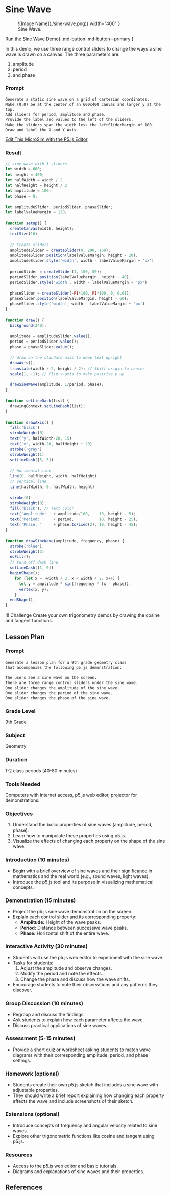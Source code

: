 # Sine Wave

<figure markdown>
   ![Image Name](./sine-wave.png){ width="400" }
   <figcaption>Sine Wave.</figcaption>
</figure>

[Run the Sine Wave Demo](./sine-wave.html){ .md-button .md-button--primary }

In this demo, we use three range control sliders to change 
the ways a sine wave is drawn on a canvas.
The three parameters are:

1. amplitude
2. period
3. and phase

### Prompt

```linenums="0"
Generate a static sine wave on a grid of cartesian coordinates. 
Make (0,0) be at the center of an 600x400 canvas and larger y at the top.  
Add sliders for period, amplitude and phase.
Provide the label and values to the left of the sliders.
Make the sliders span the width less the leftSliderMargin of 100.
Draw and label the X and Y Axis.
```

[Edit This MicroSim with the P5.js Editor](https://editor.p5js.org/dmccreary/sketches/f7E377T03)

### Result

```js
// sine wave with 3 sliders
let width = 600;
let height = 400;
let halfWidth = width / 2
let halfHeight = height / 2
let amplitude = 100;
let phase = 0;

let amplitudeSlider, periodSlider, phaseSlider;
let labelValueMargin = 120;

function setup() {
  createCanvas(width, height);
  textSize(16)
  
  // Create sliders
  amplitudeSlider = createSlider(0, 200, 100);
  amplitudeSlider.position(labelValueMargin, height - 20);
  amplitudeSlider.style('width', width - labelValueMargin + 'px')
  
  periodSlider = createSlider(1, 100, 50);
  periodSlider.position(labelValueMargin, height - 40);
  periodSlider.style('width', width - labelValueMargin + 'px')
  
  phaseSlider = createSlider(-PI*100, PI*100, 0, 0.01);
  phaseSlider.position(labelValueMargin, height - 60);
  phaseSlider.style('width', width - labelValueMargin + 'px')
}

function draw() {
  background(240);
  
  amplitude = amplitudeSlider.value();
  period = periodSlider.value();
  phase = phaseSlider.value();
  
  // draw on the standard axis to keep text upright
  drawAxis();
  translate(width / 2, height / 2); // Shift origin to center
  scale(1, -1); // Flip y-axis to make positive y up
  
  drawSineWave(amplitude, 1/period, phase);
}

function setLineDash(list) {
  drawingContext.setLineDash(list);
}

function drawAxis() {
  fill('black')
  strokeWeight(0)
  text('y', halfWidth-20, 15)
  text('x', width-20, halfHeight + 20)
  stroke('gray')
  strokeWeight(1)
  setLineDash([5, 5])
  
  // horizontal line
  line(0, halfHeight, width, halfHeight)
  // vertical line
  line(halfWidth, 0, halfWidth, height)
  
  stroke(0)
  strokeWeight(0);
  fill('black'); // Text color
  text('Amplitude: ' + amplitude/100,    10, height - 5);
  text('Period: '    + period,           10, height - 25);
  text('Phase: '     + phase.toFixed(2), 10, height - 45);
}

function drawSineWave(amplitude, frequency, phase) {
  stroke('blue');
  strokeWeight(3)
  noFill();
  // turn off dash line
  setLineDash([1, 0])
  beginShape();
    for (let x = -width / 2; x < width / 2; x++) {
      let y = amplitude * sin(frequency * (x - phase));
      vertex(x, y);
    }
  endShape();
}
```

!!! Challenge
    Create your own trigonometry demos by drawing
    the cosine and tangent functions.

## Lesson Plan

### Prompt

```linenums="0"
Generate a lesson plan for a 9th grade geometry class 
that accompanies the following p5.js demonstration:

The users see a sine wave on the screen.
There are three range control sliders under the sine wave.
One slider changes the amplitude of the sine wave.
One slider changes the period of the sine wave.
One slider changes the phase of the sine wave.
```

### Grade Level
9th Grade  

### Subject
Geometry  

### Duration
1-2 class periods (40-80 minutes)  

### Tools Needed
Computers with internet access, p5.js web editor, projector for demonstrations.

### Objectives
1. Understand the basic properties of sine waves (amplitude, period, phase).
2. Learn how to manipulate these properties using p5.js.
3. Visualize the effects of changing each property on the shape of the sine wave.

### Introduction (10 minutes)
- Begin with a brief overview of sine waves and their significance in mathematics and the real world (e.g., sound waves, light waves).
- Introduce the p5.js tool and its purpose in visualizing mathematical concepts.

### Demonstration (15 minutes)
- Project the p5.js sine wave demonstration on the screen.
- Explain each control slider and its corresponding property:
  - **Amplitude:** Height of the wave peaks.
  - **Period:** Distance between successive wave peaks.
  - **Phase:** Horizontal shift of the entire wave.

### Interactive Activity (30 minutes)
- Students will use the p5.js web editor to experiment with the sine wave.
- Tasks for students:
  1. Adjust the amplitude and observe changes.
  2. Modify the period and note the effects.
  3. Change the phase and discuss how the wave shifts.
- Encourage students to note their observations and any patterns they discover.

### Group Discussion (10 minutes)
- Regroup and discuss the findings.
- Ask students to explain how each parameter affects the wave.
- Discuss practical applications of sine waves.

### Assessment (5-15 minutes)
- Provide a short quiz or worksheet asking students to match wave diagrams with their corresponding amplitude, period, and phase settings.

### Homework (optional)
- Students create their own p5.js sketch that includes a sine wave with adjustable properties.
- They should write a brief report explaining how changing each property affects the wave and include screenshots of their sketch.

### Extensions (optional)
- Introduce concepts of frequency and angular velocity related to sine waves.
- Explore other trigonometric functions like cosine and tangent using p5.js.

### Resources
- Access to the p5.js web editor and basic tutorials.
- Diagrams and explanations of sine waves and their properties.

## References


